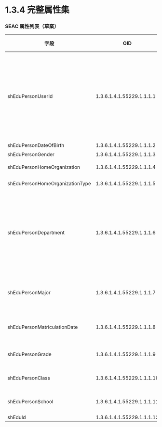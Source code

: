 # 1.3.4 完整属性集

### SEAC 属性列表（草案）

|字段|OID|说明|来源|
|--|--|--|--|
|shEduPersonUserId|1.3.6.1.4.1.55229.1.1.1.1|用户在子域的标识，通常等于用户名，等效于 V1 的 uid||
|shEduPersonDateOfBirth|1.3.6.1.4.1.55229.1.1.1.2|生日||
|shEduPersonGender|1.3.6.1.4.1.55229.1.1.1.3|性别||
|shEduPersonHomeOrganization|1.3.6.1.4.1.55229.1.1.1.4|子域域名||
|shEduPersonHomeOrganizationType|1.3.6.1.4.1.55229.1.1.1.5|子域类别||
|shEduPersonDepartment|1.3.6.1.4.1.55229.1.1.1.6|对于高校学生，院系。对于高校教职工，部门||
|shEduPersonMajor|1.3.6.1.4.1.55229.1.1.1.7|对于高校学生，专业||
|shEduPersonMatriculationDate|1.3.6.1.4.1.55229.1.1.1.8|入学日期，到年||
|shEduPersonGrade|1.3.6.1.4.1.55229.1.1.1.9|对普教，年级||
|shEduPersonClass|1.3.6.1.4.1.55229.1.1.1.10|对普教，班级||
|shEduPersonSchool|1.3.6.1.4.1.55229.1.1.1.11|对普教，学校||
|shEduId|1.3.6.1.4.1.55229.1.1.1.12|eduID||